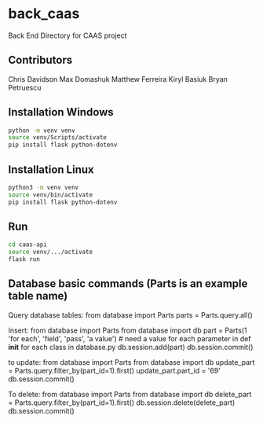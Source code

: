 
# back_caas

Back End Directory for CAAS project

## Contributors
Chris Davidson
Max Domashuk
Matthew Ferreira
Kiryl Basiuk
Bryan Petruescu

## Installation Windows
```bash
python -m venv venv
source venv/Scripts/activate
pip install flask python-dotenv
```

## Installation Linux
```bash
python3 -m venv venv
source venv/bin/activate
pip install flask python-dotenv
```

## Run
```bash
cd caas-api
source venv/.../activate
flask run
```

## Database basic commands (Parts is an example table name)
Query database tables:
from database import Parts
parts = Parts.query.all()

Insert:
from database import Parts
from database import db
part = Parts(1 'for each', 'field', 'pass', 'a value') # need a value for each parameter in def __init__ for each class in database.py
db.session.add(part)
db.session.commit()

to update:
from database import Parts
from database import db
update_part = Parts.query.filter_by(part_id=1).first()
update_part.part_id = '69'
db.session.commit()

To delete:
from database import Parts
from database import db
delete_part = Parts.query.filter_by(part_id=1).first()
db.session.delete(delete_part)
db.session.commit()
